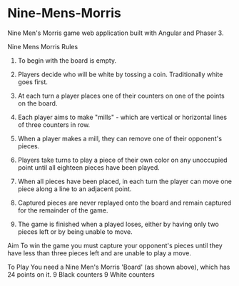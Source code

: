 # Nine-Mens-Morris
Nine Men's Morris game web application built with Angular and Phaser 3.

Nine Mens Morris
Rules

1. To begin with the board is empty.

2. Players decide who will be white by tossing a coin. Traditionally white goes first.

3. At each turn a player places one of their counters on one of the points on the board.

4. Each player aims to make "mills" - which are vertical or horizontal lines of three counters in row.

5. When a player makes a mill, they can remove one of their opponent's pieces.

6. Players take turns to play a piece of their own color on any unoccupied point until all eighteen pieces have been played.

7. When all pieces have been placed, in each turn the player can move one piece along a line to an
adjacent point.

8. Captured pieces are never replayed onto the board and remain captured for the remainder of the game.

9. The game is finished when a played loses, either by having only two pieces left or by being unable to move.


Aim
To win the game you must capture your opponent's pieces until they have less than three pieces left and are unable to play a move.

To Play
You need a Nine Men's Morris 'Board' (as shown above), which has 24 points on it.
9 Black counters
9 White counters

